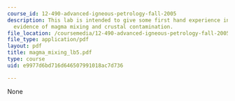 ```yaml
---
course_id: 12-490-advanced-igneous-petrology-fall-2005
description: This lab is intended to give some first hand experience in identifying
  evidence of magma mixing and crustal contamination.
file_location: /coursemedia/12-490-advanced-igneous-petrology-fall-2005/e9977d6bd716d646507991018ac7d736_magma_mixing_lb5.pdf
file_type: application/pdf
layout: pdf
title: magma_mixing_lb5.pdf
type: course
uid: e9977d6bd716d646507991018ac7d736

---
```

None